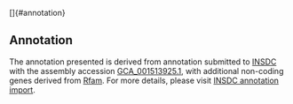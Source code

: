 []{#annotation}

Annotation
----------

The annotation presented is derived from annotation submitted to
[INSDC](http://www.insdc.org) with the assembly accession
[GCA\_001513925.1](http://www.ebi.ac.uk/ena/data/view/GCA_001513925.1),
with additional non-coding genes derived from
[Rfam](http://rfam.xfam.org/). For more details, please visit [INSDC
annotation
import](http://ensemblgenomes.org/info/data/insdc_annotation).
